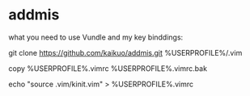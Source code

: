 # addmis

what you need to use Vundle and my key binddings:

git clone https://github.com/kaikuo/addmis.git %USERPROFILE%/.vim

copy %USERPROFILE%\.vimrc %USERPROFILE%\.vimrc.bak

echo "source .vim/kinit.vim" > %USERPROFILE%\.vimrc
